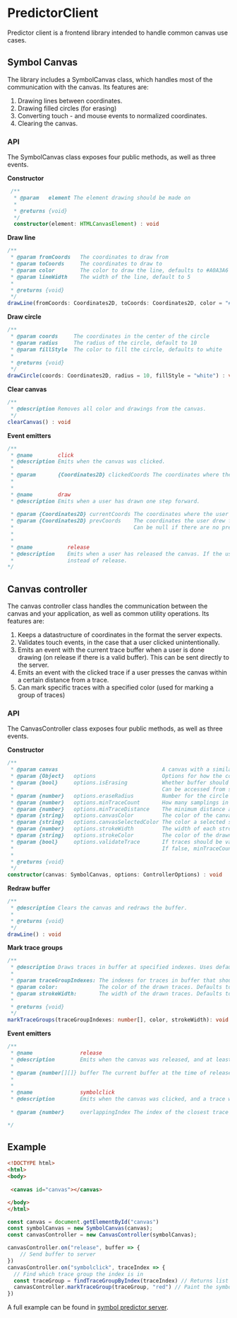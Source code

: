 # PredictorClient

Predictor client is a frontend library intended to handle common canvas use cases.

## Symbol Canvas
The library includes a SymbolCanvas class, which handles most of the communication with the canvas. Its features are:

1. Drawing lines between coordinates.
2. Drawing filled circles (for erasing)
3. Converting touch - and mouse events to normalized coordinates.
4. Clearing the canvas.

### API

The SymbolCanvas class exposes four public methods, as well as three events.


__Constructor__
```ts
 /**
  * @param   element The element drawing should be made on
  *
  * @returns {void}
  */
  constructor(element: HTMLCanvasElement) : void
```

__Draw line__
```ts
/**
 * @param fromCoords   The coordinates to draw from
 * @param toCoords     The coordinates to draw to
 * @param color        The color to draw the line, defaults to #A0A3A6
 * @param lineWidth    The width of the line, default to 5
 * 
 * @returns {void}
 */
drawLine(fromCoords: Coordinates2D, toCoords: Coordinates2D, color = "#A0A3A6", lineWidth = 5) : void
```

__Draw circle__
```ts
/**
 * @param coords     The coordinates in the center of the circle
 * @param radius     The radius of the circle, default to 10
 * @param fillStyle  The color to fill the circle, defaults to white
 * 
 * @returns {void}
 */
drawCircle(coords: Coordinates2D, radius = 10, fillStyle = "white") : void
```

__Clear canvas__
```ts
/**
 * @description Removes all color and drawings from the canvas.
 */
clearCanvas() : void
```

__Event emitters__
```ts
/**
 * @name        click
 * @description Emits when the canvas was clicked.
 * 
 * @param       {Coordinates2D} clickedCoords The coordinates where the canvas was clicked
 *
 *
 * @name        draw
 * @description Emits when a user has drawn one step forward. 
 
 * @param {Coordinates2D} currentCoords The coordinates where the user drew to
 * @param {Coordinates2D} prevCoords    The coordinates the user drew from. 
 *                                      Can be null if there are no previous coords.
 *
 *
 * @name           release
 * @description    Emits when a user has released the canvas. If the user did not draw. Click will be dispatched
 *                 instead of release.
*/
```

## Canvas controller
The canvas controller class handles the communication between the canvas and your application, as well as common utility operations. Its features are:

1. Keeps a datastructure of coordinates in the format the server expects.
2. Validates touch events, in the case that a user clicked unintentionally.
3. Emits an event with the current trace buffer when a user is done drawing (on release if there is a valid buffer). This can be sent directly to the server.
4. Emits an event with the clicked trace if a user presses the canvas within a certain distance from a trace.
5. Can mark specific traces with a specified color (used for marking a group of traces)


### API

The CanvasController class exposes four public methods, as well as three events.


__Constructor__
```ts
/**
 * @param canvas                                 A canvas with a similar interface to SymbolCanvas
 * @param {Object}   options                     Options for how the controller should work. 
 * @param {bool}     options.isErasing           Whether buffer should be removed or drawn. 
 *                                               Can be accessed from symbolCanvas.options.isErasing
 * @param {number}   options.eraseRadius         Number for the circle radius when erasing
 * @param {number}   options.minTraceCount       How many samplings in a trace before it is valid
 * @param {number}   options.minTraceDistance    The minimum distance a trace can be to be valid
 * @param {string}   options.canvasColor         The color of the canvas
 * @param {string}   options.canvasSelectedColor The color a selected symbol should have
 * @param {number}   options.strokeWidth         The width of each stroke
 * @param {string}   options.strokeColor         The color of the drawn lines
 * @param {bool}     options.validateTrace       If traces should be validated before being included in buffer. 
 *                                               If false, minTraceCount and minTraceDistance will not be used.
 *
 * @returns {void}
 */
constructor(canvas: SymbolCanvas, options: ControllerOptions) : void
```

__Redraw buffer__
```ts
/**
 * @description Clears the canvas and redraws the buffer.
 * 
 * @returns {void}
 */
drawLine() : void
```

__Mark trace groups__
```ts
/**
 * @description Draws traces in buffer at specified indexes. Uses default values from options.
 *
 * @param traceGroupIndexes: The indexes for traces in buffer that should be drawn
 * @param color:             The color of the drawn traces. Defaults to value in options
 * @param strokeWidth:       The width of the drawn traces. Defaults to value in options
 * 
 * @returns {void}
 */
markTraceGroups(traceGroupIndexes: number[], color, strokeWidth): void
```

__Event emitters__
```ts
/**
 * @name               release
 * @description        Emits when the canvas was released, and at least one valid trace has been drawn.
 * 
 * @param {number[][]} buffer The current buffer at the time of release. Includes a list of traces.
 *
 *
 * @name               symbolclick
 * @description        Emits when the canvas was clicked, and a trace was within range of the click. 
 
 * @param {number}     overlappingIndex The index of the closest trace to the click.

*/
```

## Example

```html
<!DOCTYPE html>
<html>
<body>
 
 <canvas id="canvas"></canvas>

</body>
</html>
```

```javascript
const canvas = document.getElementById("canvas")
const symbolCanvas = new SymbolCanvas(canvas);
const canvasController = new CanvasController(symbolCanvas);

canvasController.on("release", buffer => {
    // Send buffer to server
})
canvasController.on("symbolclick", traceIndex => {
  // Find which trace group the index is in
  const traceGroup = findTraceGroupByIndex(traceIndex) // Returns list of the traces' indexes
  canvasController.markTraceGroup(traceGroup, "red") // Paint the symbol (trace group) red.
})
```

A full example can be found in [symbol predictor server](https://github.com/bachelor10/symbol-predictor-server/blob/master/example/index.js).
